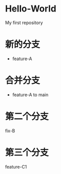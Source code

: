 # Hello-World
My first repository

# 新的分支
- feature-A

# 合并分支
- feature-A to main

# 第二个分支
fix-B

# 第三个分支
feature-C1
